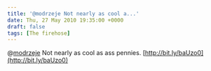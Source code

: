 ```yaml
---
title: '@modrzeje Not nearly as cool a...'
date: Thu, 27 May 2010 19:35:00 +0000
draft: false
tags: [The firehose]
---
```


@[modrzeje](http://twitter.com/modrzeje) Not nearly as cool as ass pennies. [http://bit.ly/baUzo0](http://bit.ly/baUzo0)